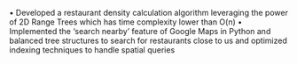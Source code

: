 •	Developed a restaurant density calculation algorithm leveraging the power of 2D Range Trees which has time complexity lower than O(n) 
•	Implemented the ‘search nearby’ feature of Google Maps in Python and balanced tree structures to search for restaurants close to us and optimized indexing techniques to handle spatial queries
